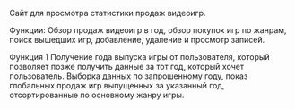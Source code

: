 Сайт для просмотра статистики продаж видеоигр.


Функции:
Обзор продаж видеоигр в год,
обзор покупок игр по жанрам,
поиск вышедших игр,
добавление, удаление и просмотр записей.


Функция 1
Получение года выпуска игры от пользователя, который позволяет позже получить данные за тот год, который хочет пользователь. Выборка данных по запрошенному году, показ глобальных продаж игр выпущенных за указанный год, отсортированные по основному жанру игры.

